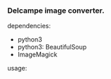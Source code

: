 ### Delcampe image converter.

dependencies:
- python3
- python3: BeautifulSoup
- ImageMagick

usage: